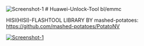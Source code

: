<img src="https://camo.githubusercontent.com/b4bbfd738b7b0e2577dbef4c3f002211d4a25d16f0ae53c2b4da075814dbc910/68747470733a2f2f696d672e736869656c64732e696f2f6769746875622f6c6963656e73652f6d61736865642d706f7461746f65732f506f7461746f4e56" alt="Screenshot-1" border="0">
# Huawei-Unlock-Tool bl/emmc

HISI(HISI)-FLASHTOOL LIBRARY BY mashed-potatoes: https://github.com/mashed-potatoes/PotatoNV


<a href="https://ibb.co/XLSj5BB"><img src="https://i.ibb.co/fF4qNRR/Screenshot-1.png" alt="Screenshot-1" border="0"></a>
